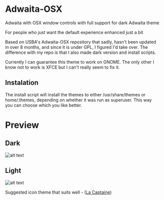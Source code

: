 # Adwaita-OSX
Adwaita with OSX window controls with full support for dark Adwaita theme

For people who just want the default experience enhanced just a bit

Based on USBA's Adwaita-OSX repository that sadly, hasn't been updated in over 8 months, and since it is under GPL, I figured I'd take over.
The difference with my repo is that I also made dark version and install scripts.

Currently I can guarantee this theme to work on GNOME. The only other I know not to work is XFCE but I can't really seem to fix it.

## Instalation
The install script will install the themes to either /usr/share/themes or home/.themes, depending on whether it was run as superuser. This way you can choose which you like better.

# Preview

## Dark
![alt text](https://i.imgur.com/BnyxYjX.jpg "Preview-dark")

## Light
![alt text](https://i.imgur.com/fruih5y.jpg "Preview-light")


Suggested icon theme that suits well - ([La Captaine](https://github.com/keeferrourke/la-capitaine-icon-theme))

